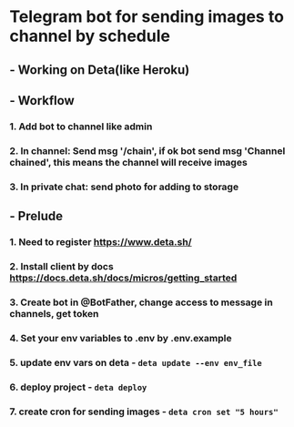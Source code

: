 # Telegram bot for sending images to channel by schedule

## - Working on Deta(like Heroku)

## - Workflow
### 1. Add bot to channel like admin
### 2. In channel: Send msg '/chain', if ok bot send msg 'Channel chained', this means the channel will receive images
### 3. In private chat: send photo for adding to storage

## - Prelude
### 1. Need to register https://www.deta.sh/
### 2. Install client by docs https://docs.deta.sh/docs/micros/getting_started
### 3. Create bot in @BotFather, change access to message in channels, get token
### 4. Set your env variables to .env by .env.example
### 5. update env vars on deta - `deta update --env env_file`
### 6. deploy project - `deta deploy`
### 7. create cron for sending images - `deta cron set "5 hours"`
